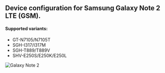 ## Device configuration for Samsung Galaxy Note 2 LTE (GSM).

#### Supported variants:
* GT-N7105/N7105T
* SGH-I317/I317M
* SGH-T889/T889V
* SHV-E250S/E250K/E250L

 ![Galaxy Note 2](http://cdn2.gsmarena.com/vv/pics/samsung/samsung-galaxy-note-ii-n7100-new2.jpg "Galaxy Note 2") 


